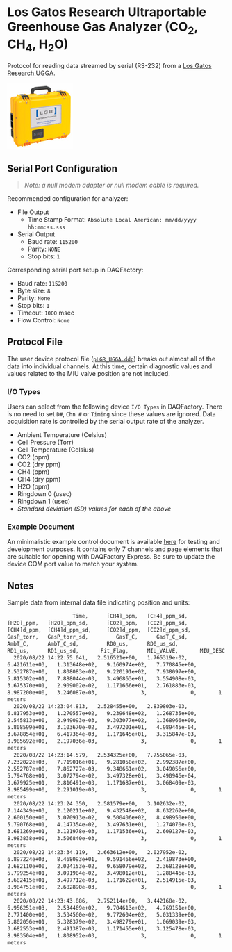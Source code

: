 # Los Gatos Research Ultraportable Greenhouse Gas Analyzer (CO<sub>2</sub>, CH<sub>4</sub>, H<sub>2</sub>O)

Protocol for reading data streamed by serial (RS-232) from a
[Los Gatos Research UGGA](http://www.lgrinc.com/analyzers/ultraportable-greenhouse-gas-analyzer/).

![Clipart of UGGA](clipart.png)

## Serial Port Configuration

> *Note: a null modem adapter or null modem cable is required.*

Recommended configuration for analyzer:

- File Output
    - Time Stamp Format: `Absolute Local American: mm/dd/yyyy hh:mm:ss.sss`
- Serial Output
    - Baud rate: `115200`
    - Parity: `NONE`
    - Stop bits: `1`

Corresponding serial port setup in DAQFactory:

- Baud rate: `115200`
- Byte size: `8`
- Parity: `None`
- Stop bits: `1`
- Timeout: `1000` msec
- Flow Control: `None`

## Protocol File

The user device protocol file ([`pLGR_UGGA.ddp`](pLGR_UGGA.ddp))
breaks out almost all of the data into individual channels. At this time, 
certain diagnostic values and values related to the MIU valve position are not
included.

### I/O Types

Users can select from the following device `I/O Types` in DAQFactory. There is
no need to set `D#`, `Chn #` or `Timing` since these values are ignored.
Data acquisition rate is controlled by the serial output rate of the analyzer.

- Ambient Temperature (Celsius)
- Cell Pressure (Torr)
- Cell Temperature (Celsius)
- CO2 (ppm)
- CO2 (dry ppm)
- CH4 (ppm)
- CH4 (dry ppm)
- H2O (ppm)
- Ringdown 0 (usec)
- Ringdown 1 (usec)
- *Standard deviation (SD) values for each of the above*

### Example Document

An minimalistic example control document is available [here](LGR_UGGA_protocol.ctl)
for testing and development purposes. It contains only 7 channels and page elements
that are suitable for opening with DAQFactory Express. Be sure to update the
device COM port value to match your system.

## Notes

Sample data from internal data file indicating position and units:

````
                     Time,      [CH4]_ppm,   [CH4]_ppm_sd,      [H2O]_ppm,   [H2O]_ppm_sd,      [CO2]_ppm,   [CO2]_ppm_sd,     [CH4]d_ppm,  [CH4]d_ppm_sd,     [CO2]d_ppm,  [CO2]d_ppm_sd,      GasP_torr,   GasP_torr_sd,         GasT_C,      GasT_C_sd,         AmbT_C,      AmbT_C_sd,         RD0_us,      RD0_us_sd,         RD1_us,      RD1_us_sd,       Fit_Flag,      MIU_VALVE,       MIU_DESC
  2020/08/22 14:22:55.041,   2.516521e+00,   1.765319e-02,   6.421611e+03,   1.313648e+02,   9.160974e+02,   7.770845e+00,   2.532787e+00,   1.808083e-02,   9.220191e+02,   7.938097e+00,   5.815302e+01,   7.888044e-03,   3.496863e+01,   3.554908e-03,   3.675370e+01,   2.909002e-02,   1.171666e+01,   2.761883e-03,   8.987200e+00,   3.246087e-03,              3,              0,       1 meters
  2020/08/22 14:23:04.813,   2.528455e+00,   2.839803e-03,   6.817953e+03,   1.270557e+02,   9.239648e+02,   1.268735e+00,   2.545813e+00,   2.949093e-03,   9.303077e+02,   1.368966e+00,   5.808599e+01,   3.103670e-02,   3.497201e+01,   4.989445e-04,   3.678854e+01,   6.417364e-03,   1.171645e+01,   3.315847e-03,   8.985692e+00,   2.197036e-03,              3,              0,       1 meters
  2020/08/22 14:23:14.579,   2.534325e+00,   7.755065e-03,   7.232022e+03,   7.719016e+01,   9.281050e+02,   2.992387e+00,   2.552787e+00,   7.862727e-03,   9.348661e+02,   3.049056e+00,   5.794768e+01,   3.072794e-02,   3.497328e+01,   3.490946e-04,   3.679925e+01,   2.816491e-03,   1.171687e+01,   3.068409e-03,   8.985499e+00,   2.291019e-03,              3,              0,       1 meters
  2020/08/22 14:23:24.350,   2.581579e+00,   3.102632e-02,   7.144349e+03,   2.120211e+02,   9.432548e+02,   8.632262e+00,   2.600150e+00,   3.070913e-02,   9.500406e+02,   8.498950e+00,   5.790768e+01,   4.147354e-02,   3.497631e+01,   1.274070e-03,   3.681269e+01,   3.121978e-03,   1.171536e+01,   2.609127e-03,   8.983838e+00,   3.506840e-03,              3,              0,       1 meters
  2020/08/22 14:23:34.119,   2.663612e+00,   2.027952e-02,   6.897224e+03,   8.468093e+01,   9.591466e+02,   2.419873e+00,   2.682110e+00,   2.024153e-02,   9.658079e+02,   2.368128e+00,   5.799254e+01,   3.091904e-02,   3.498012e+01,   1.288446e-03,   3.682415e+01,   3.497712e-03,   1.171622e+01,   2.514915e-03,   8.984751e+00,   2.682890e-03,              3,              0,       1 meters
  2020/08/22 14:23:43.886,   2.752114e+00,   3.442168e-02,   6.956251e+03,   2.534469e+02,   9.704613e+02,   4.769151e+00,   2.771400e+00,   3.534560e-02,   9.772604e+02,   5.031339e+00,   5.802056e+01,   5.328379e-02,   3.498279e+01,   1.069039e-03,   3.682553e+01,   2.491387e-03,   1.171455e+01,   3.125478e-03,   8.983504e+00,   1.808952e-03,              3,              0,       1 meters
````
